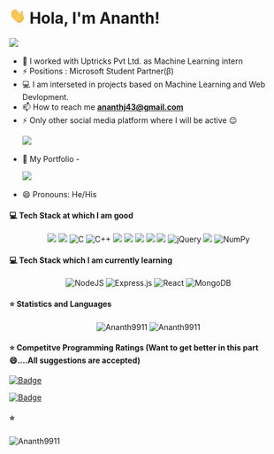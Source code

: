   # <img src="https://raw.githubusercontent.com/ABSphreak/ABSphreak/master/gifs/Hi.gif" width="30px"> Hola, I'm Ananth!


<p align="left"> <a href="https://drive.google.com/file/d/1KP-Wy94oGTDiSR5hWvcgj62geGuJpfvm/view?usp=sharing" target="blank"><img src=https://img.shields.io/badge/MyResume-blue?style=for-the-badge&&labelColor=blue"/></a> </p> 
   
   
- 🔭 I worked with Uptricks Pvt Ltd. as Machine Learning intern
- ⚡ Positions : Microsoft Student Partner(β)
- 💻 I am interseted in projects based on Machine Learning and Web Devlopment.
- 📫 How to reach me **ananthj43@gmail.com**
- ⚡ Only other social media platform where I will be active 😉 <p align="left"> <a href="https://www.linkedin.com/in/ananthj43/" target="blank"><img src="https://img.shields.io/badge/LinkedIn-0077B5?style=for-the-badge&logo=linkedin&logoColor=white" /></a> </p> 
- 🚀 My Portfolio - <p align="left"> <a href="https://ananth9911.github.io/Ananth-Porfolio/" target="blank"><img src="https://img.shields.io/badge/Portfolio-red?style=for-the-badge&&labelColor=red" /></a> </p> 
- 😄 Pronouns: He/His
#### 💻 Tech Stack at which I am good

<p align="center">
<img src="https://img.shields.io/badge/python-3776AB.svg?&style=for-the-badge&logo=python&logoColor=white" height="25"/>
<img src="https://img.shields.io/badge/php-8892BF.svg?&style=for-the-badge&logo=php&logoColor=white" height="25"/>
<img alt="C" src="https://img.shields.io/badge/c%20-%2300599C.svg?&style=for-the-badge&logo=c&logoColor=white"/ height="25">
<img alt="C++" src="https://img.shields.io/badge/c++%20-%2300599C.svg?&style=for-the-badge&logo=c%2B%2B&ogoColor=white"/ height="25">
<img src="https://img.shields.io/badge/javascript-F7DF1E.svg?&style=for-the-badge&logo=javascript&logoColor=white" height="25"/>
<img src="https://img.shields.io/badge/mysql-4479A1.svg?&style=for-the-badge&logo=mysql&logoColor=white" height="25"/>
<img src="https://img.shields.io/badge/xampp-FB7A24.svg?&style=for-the-badge&logo=xampp&logoColor=white" height="25"/>
<img src="https://img.shields.io/badge/jupyter-F3631D.svg?&style=for-the-badge&logo=jupyter&logoColor=white" height="25"/>
<img src="https://img.shields.io/badge/anaconda-42B029.svg?&style=for-the-badge&logo=anaconda&logoColor=white" height="25"/>
<img alt="jQuery" src="https://img.shields.io/badge/jquery%20-%230769AD.svg?&style=for-the-badge&logo=jquery&logoColor=white" height="25>
<img src="https://img.shields.io/badge/VS%20Code-007ACC.svg?&style=for-the-badge&logo=visual-studio-code&logoColor=white" height="25"/>
<img src="https://img.shields.io/badge/Machine Learning-orange?style=for-the-badge&logo=Jupyter)](https://jupyter.org/try)" height="25"/>
<img alt="NumPy" src="https://img.shields.io/badge/numpy%20-%23013243.svg?&style=for-the-badge&logo=numpy&logoColor=white" />
</p>

#### 💻 Tech Stack which I am currently learning 
<p align="center">
<img alt="NodeJS" src="https://img.shields.io/badge/node.js%20-%2343853D.svg?&style=for-the-badge&logo=node.js&logoColor=white"/>
<img alt="Express.js" src="https://img.shields.io/badge/express.js%20-%23404d59.svg?&style=for-the-badge"/>
<img alt="React" src="https://img.shields.io/badge/react%20-%2320232a.svg?&style=for-the-badge&logo=react&logoColor=%2361DAFB">
<img alt="MongoDB" src ="https://img.shields.io/badge/MongoDB-%234ea94b.svg?&style=for-the-badge&logo=mongodb&logoColor=white"/>

</p>

#### ⭐  Statistics and Languages

 <p align="center"> 
    <img src="https://github-readme-stats.vercel.app/api?username=Ananth9911&count_private=true&show_icons=true&title_color=ffffff&icon_color=bb2acf&text_color=daf7dc&bg_color=151515" alt="Ananth9911" width="420"/> 
    <img src="https://github-readme-stats.vercel.app/api/top-langs/?username=Ananth9911&hide=jupyter%20notebook,html,css&langs_count=8&layout=compact&title_color=ffffff&icon_color=bb2acf&text_color=daf7dc&bg_color=151515" alt="Ananth9911" height="165" />
 </p>
 
 #### ⭐  Competitve Programming Ratings (Want to get better in this part 😄....All suggestions are accepted)
 <p align="center">
 
 [![Badge](https://cp-logo.vercel.app/codechef/defender_43)](https://www.codechef.com/users/defender_43)
 
 [![Badge](https://cp-logo.vercel.app/codeforces/defender_43)](https://codeforces.com/profile/defender_43)
</p> 

#### ⭐
<p align="left"> <img src="https://komarev.com/ghpvc/?username=Ananth9911j&label=Profile%20views&color=0e75b6&style=flat" alt="Ananth9911" /> </p>
